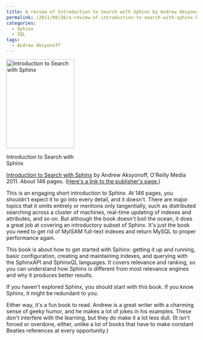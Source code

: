 ```yaml
---
title: A review of Introduction to Search with Sphinx by Andrew Aksyonoff
permalink: /2011/08/28/a-review-of-introduction-to-search-with-sphinx-by-andrew-aksyonoff/
categories:
  - Sphinx
  - SQL
tags:
  - Andrew Aksyonoff
---
```

<div id="attachment_2459" class="wp-caption alignleft" style="width: 190px">
  <a href="http://www.amazon.com/Introduction-Search-Sphinx-installation-relevance/dp/0596809557/?tag=xaprb-20"><img src="http://www.xaprb.com/blog/wp-content/uploads/2011/08/sphinx.jpg" alt="Introduction to Search with Sphinx" title="Introduction to Search with Sphinx" width="180" height="236" class="size-full wp-image-2459" /></a><p class="wp-caption-text">
    Introduction to Search with Sphinx
  </p>
</div>

[Introduction to Search with Sphinx][1] by Andrew Aksyonoff, O'Reilly Media 2011. About 146 pages. ([Here's a link to the publisher's page.][2])

This is an engaging short introduction to Sphinx. At 146 pages, you shouldn't expect it to go into every detail, and it doesn't. There are major topics that it omits entirely or mentions only tangentially, such as distributed searching across a cluster of machines, real-time updating of indexes and attributes, and so on. But although the book doesn't boil the ocean, it does a great job at covering an introductory subset of Sphinx. It's just the book you need to get rid of MyISAM full-text indexes and return MySQL to proper performance again.

This book is about how to get started with Sphinx: getting it up and running, basic configuration, creating and maintaining indexes, and querying with the SphinxAPI and SphinxQL languages. It covers relevance and ranking, so you can understand how Sphinx is different from most relevance engines and why it produces better results.

If you haven't explored Sphinx, you should start with this book. If you know Sphinx, it might be redundant to you.

Either way, it's a fun book to read. Andrew is a great writer with a charming sense of geeky humor, and he makes a lot of jokes in his examples. These don't interfere with the learning, but they do make it a lot less dull. (It isn't forced or overdone, either, unlike a lot of books that have to make constant Beatles references at every opportunity.)

 [1]: http://www.amazon.com/Introduction-Search-Sphinx-installation-relevance/dp/0596809557/?tag=xaprb-20
 [2]: http://oreilly.com/catalog/9780596809539
